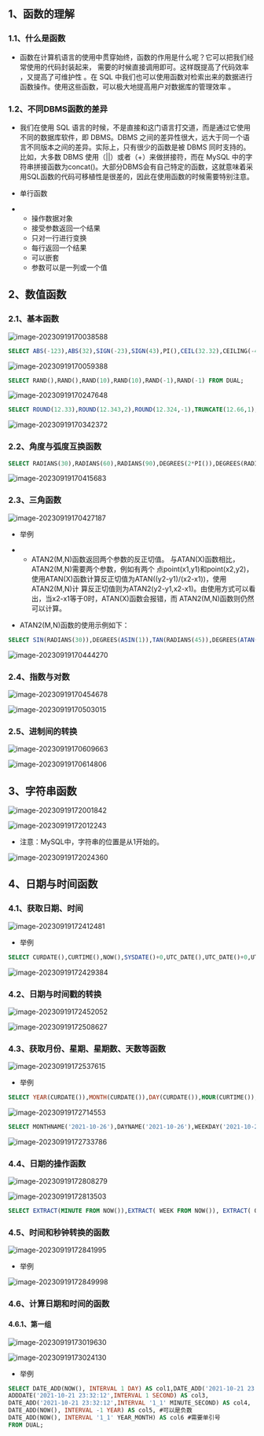 ## 1、函数的理解

### 1.1、什么是函数

- 函数在计算机语言的使用中贯穿始终，函数的作用是什么呢？它可以把我们经常使用的代码封装起来， 需要的时候直接调用即可。这样既提高了代码效率 ，又提高了可维护性 。在 SQL 中我们也可以使用函数对检索出来的数据进行函数操作。使用这些函数，可以极大地提高用户对数据库的管理效率 。

### 1.2、不同DBMS函数的差异

- 我们在使用 SQL 语言的时候，不是直接和这门语言打交道，而是通过它使用不同的数据库软件，即 DBMS。DBMS 之间的差异性很大，远大于同一个语言不同版本之间的差异。实际上，只有很少的函数是被 DBMS 同时支持的。比如，大多数 DBMS 使用（||）或者（+）来做拼接符，而在 MySQL 中的字符串拼接函数为concat()。大部分DBMS会有自己特定的函数，这就意味着采用SQL函数的代码可移植性是很差的，因此在使用函数的时候需要特别注意。

- 单行函数

- - 操作数据对象
  - 接受参数返回一个结果
  - 只对一行进行变换
  - 每行返回一个结果
  - 可以嵌套
  - 参数可以是一列或一个值



## 2、数值函数

### 2.1、基本函数

![image-20230919170038588](https://zcw-typora.oss-cn-nanjing.aliyuncs.com/image-20230919170038588.png)

~~~SQL
SELECT ABS(-123),ABS(32),SIGN(-23),SIGN(43),PI(),CEIL(32.32),CEILING(-43.23),FLOOR(32.32), FLOOR(-43.23),MOD(12,5) FROM DUAL;
~~~

![image-20230919170059388](https://zcw-typora.oss-cn-nanjing.aliyuncs.com/image-20230919170059388.png)

~~~SQL
SELECT RAND(),RAND(),RAND(10),RAND(10),RAND(-1),RAND(-1) FROM DUAL;
~~~

![image-20230919170247648](https://zcw-typora.oss-cn-nanjing.aliyuncs.com/image-20230919170247648.png)

~~~SQL
SELECT ROUND(12.33),ROUND(12.343,2),ROUND(12.324,-1),TRUNCATE(12.66,1),TRUNCATE(12.66,-1) FROM DUAL;
~~~

![image-20230919170342372](https://zcw-typora.oss-cn-nanjing.aliyuncs.com/image-20230919170342372.png)



### 2.2、角度与弧度互换函数

~~~SQL
SELECT RADIANS(30),RADIANS(60),RADIANS(90),DEGREES(2*PI()),DEGREES(RADIANS(90)) FROM DUAL;
~~~

![image-20230919170415683](https://zcw-typora.oss-cn-nanjing.aliyuncs.com/image-20230919170415683.png)



### 2.3、三角函数

![image-20230919170427187](https://zcw-typora.oss-cn-nanjing.aliyuncs.com/image-20230919170427187.png)

- 举例

- - ATAN2(M,N)函数返回两个参数的反正切值。 与ATAN(X)函数相比，ATAN2(M,N)需要两个参数，例如有两个 点point(x1,y1)和point(x2,y2)，使用ATAN(X)函数计算反正切值为ATAN((y2-y1)/(x2-x1))，使用ATAN2(M,N)计 算反正切值则为ATAN2(y2-y1,x2-x1)。由使用方式可以看出，当x2-x1等于0时，ATAN(X)函数会报错，而 ATAN2(M,N)函数则仍然可以计算。

- ATAN2(M,N)函数的使用示例如下：

~~~SQL
SELECT SIN(RADIANS(30)),DEGREES(ASIN(1)),TAN(RADIANS(45)),DEGREES(ATAN(1)),DEGREES(ATAN2(1,1) ) FROM DUAL;
~~~

![image-20230919170444270](https://zcw-typora.oss-cn-nanjing.aliyuncs.com/image-20230919170444270.png)



### 2.4、指数与对数

![image-20230919170454678](https://zcw-typora.oss-cn-nanjing.aliyuncs.com/image-20230919170454678.png)

![image-20230919170503015](https://zcw-typora.oss-cn-nanjing.aliyuncs.com/image-20230919170503015.png)



### 2.5、进制间的转换

![image-20230919170609663](https://zcw-typora.oss-cn-nanjing.aliyuncs.com/image-20230919170609663.png)

![image-20230919170614806](https://zcw-typora.oss-cn-nanjing.aliyuncs.com/image-20230919170614806.png)



## 3、字符串函数

![image-20230919172001842](https://zcw-typora.oss-cn-nanjing.aliyuncs.com/image-20230919172001842.png)

![image-20230919172012243](https://zcw-typora.oss-cn-nanjing.aliyuncs.com/image-20230919172012243.png)



- 注意：MySQL中，字符串的位置是从1开始的。

![image-20230919172024360](https://zcw-typora.oss-cn-nanjing.aliyuncs.com/image-20230919172024360.png)





## 4、日期与时间函数

### 4.1、获取日期、时间

![image-20230919172412481](https://zcw-typora.oss-cn-nanjing.aliyuncs.com/image-20230919172412481.png)

- 举例

~~~SQL
SELECT CURDATE(),CURTIME(),NOW(),SYSDATE()+0,UTC_DATE(),UTC_DATE()+0,UTC_TIME(),UTC_TIME()+0 FROM DUAL;
~~~

![image-20230919172429384](https://zcw-typora.oss-cn-nanjing.aliyuncs.com/image-20230919172429384.png)



### 4.2、日期与时间戳的转换

![image-20230919172452052](https://zcw-typora.oss-cn-nanjing.aliyuncs.com/image-20230919172452052.png)

![image-20230919172508627](https://zcw-typora.oss-cn-nanjing.aliyuncs.com/image-20230919172508627.png)





### 4.3、获取月份、星期、星期数、天数等函数

![image-20230919172537615](https://zcw-typora.oss-cn-nanjing.aliyuncs.com/image-20230919172537615.png)

- 举例

~~~SQL
SELECT YEAR(CURDATE()),MONTH(CURDATE()),DAY(CURDATE()),HOUR(CURTIME()),MINUTE(NOW()),SECOND(SYSDATE()) FROM DUAL;
~~~

![image-20230919172714553](https://zcw-typora.oss-cn-nanjing.aliyuncs.com/image-20230919172714553.png)

~~~SQL
SELECT MONTHNAME('2021-10-26'),DAYNAME('2021-10-26'),WEEKDAY('2021-10-26'), QUARTER(CURDATE()),WEEK(CURDATE()),DAYOFYEAR(NOW()), DAYOFMONTH(NOW()),DAYOFWEEK(NOW()) FROM DUAL
~~~

![image-20230919172733786](https://zcw-typora.oss-cn-nanjing.aliyuncs.com/image-20230919172733786.png)



### 4.4、日期的操作函数

![image-20230919172808279](https://zcw-typora.oss-cn-nanjing.aliyuncs.com/image-20230919172808279.png)

![image-20230919172813503](https://zcw-typora.oss-cn-nanjing.aliyuncs.com/image-20230919172813503.png)

~~~SQL
SELECT EXTRACT(MINUTE FROM NOW()),EXTRACT( WEEK FROM NOW()), EXTRACT( QUARTER FROM NOW()),EXTRACT( MINUTE_SECOND FROM NOW()) FROM DUAL;
~~~



### 4.5、时间和秒钟转换的函数

![image-20230919172841995](https://zcw-typora.oss-cn-nanjing.aliyuncs.com/image-20230919172841995.png)

- 举例

![image-20230919172849998](https://zcw-typora.oss-cn-nanjing.aliyuncs.com/image-20230919172849998.png)



### 4.6、计算日期和时间的函数

#### 4.6.1、第一组

![image-20230919173019630](https://zcw-typora.oss-cn-nanjing.aliyuncs.com/image-20230919173019630.png)

![image-20230919173024130](https://zcw-typora.oss-cn-nanjing.aliyuncs.com/image-20230919173024130.png)

- 举例

~~~SQL
SELECT DATE_ADD(NOW(), INTERVAL 1 DAY) AS col1,DATE_ADD('2021-10-21 23:32:12',INTERVAL 1 SECOND) AS col2, 
ADDDATE('2021-10-21 23:32:12',INTERVAL 1 SECOND) AS col3, 
DATE_ADD('2021-10-21 23:32:12',INTERVAL '1_1' MINUTE_SECOND) AS col4, 
DATE_ADD(NOW(), INTERVAL -1 YEAR) AS col5, #可以是负数
DATE_ADD(NOW(), INTERVAL '1_1' YEAR_MONTH) AS col6 #需要单引号
FROM DUAL;
~~~























































































































































































































































































































































